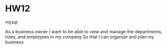 # HW12
mysql

As a business owner
I want to be able to view and manage the departments, roles, and employees in my company
So that I can organize and plan my business
